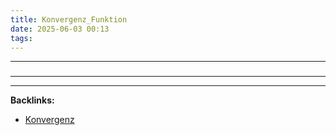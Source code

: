 ```yaml
---
title: Konvergenz_Funktion
date: 2025-06-03 00:13
tags: 
---
```


----

### 






----

----
**Backlinks:**
- [Konvergenz](/konvergenz)
